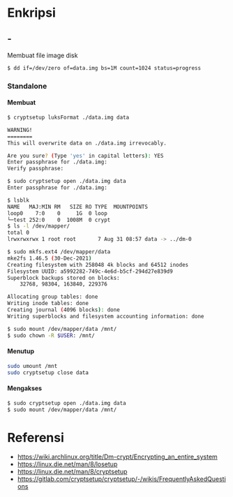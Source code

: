 # Enkripsi
## -
Membuat file image disk
```bash
$ dd if=/dev/zero of=data.img bs=1M count=1024 status=progress
```

### Standalone
#### Membuat
```bash
$ cryptsetup luksFormat ./data.img data

WARNING!
========
This will overwrite data on ./data.img irrevocably.

Are you sure? (Type 'yes' in capital letters): YES
Enter passphrase for ./data.img: 
Verify passphrase: 
```

```bash
$ sudo cryptsetup open ./data.img data
Enter passphrase for ./data.img:
```

```bash
$ lsblk 
NAME   MAJ:MIN RM   SIZE RO TYPE  MOUNTPOINTS
loop0    7:0    0     1G  0 loop  
└─test 252:0    0  1008M  0 crypt 
$ ls -l /dev/mapper/
total 0
lrwxrwxrwx 1 root root       7 Aug 31 08:57 data -> ../dm-0
```

```bash
$ sudo mkfs.ext4 /dev/mapper/data
mke2fs 1.46.5 (30-Dec-2021)
Creating filesystem with 258048 4k blocks and 64512 inodes
Filesystem UUID: a5992282-749c-4e6d-b5cf-294d27e839d9
Superblock backups stored on blocks: 
	32768, 98304, 163840, 229376

Allocating group tables: done                            
Writing inode tables: done                            
Creating journal (4096 blocks): done
Writing superblocks and filesystem accounting information: done
```

```bash
$ sudo mount /dev/mapper/data /mnt/
$ sudo chown -R $USER: /mnt/
```

#### Menutup
```bash
sudo umount /mnt
sudo cryptsetup close data
```

#### Mengakses
```bash
$ sudo cryptsetup open ./data.img data
$ sudo mount /dev/mapper/data /mnt/
```

# Referensi
- https://wiki.archlinux.org/title/Dm-crypt/Encrypting_an_entire_system
- https://linux.die.net/man/8/losetup
- https://linux.die.net/man/8/cryptsetup
- https://gitlab.com/cryptsetup/cryptsetup/-/wikis/FrequentlyAskedQuestions